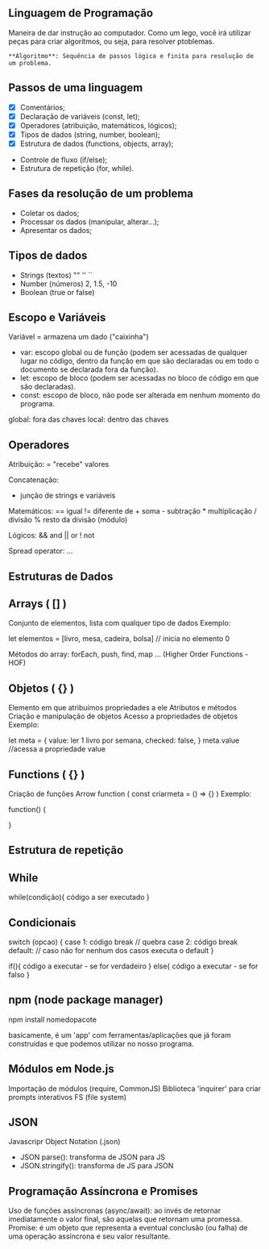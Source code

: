 ## Linguagem de Programação

Maneira de dar instrução ao computador.
Como um lego, você irá utilizar peças para criar algoritmos, ou seja, para resolver ptoblemas.

    **Algoritmo**: Sequência de passos lógica e finita para resolução de um problema.

## Passos de  uma linguagem

- [x] Comentários;
- [x] Declaração de variáveis (const, let);
- [x] Operadores (atribuição, matemáticos, lógicos);
- [x] Tipos de dados (string, number, boolean);
- [x] Estrutura de dados (functions, objects, array);
- Controle de fluxo (if/else);
- Estrutura de repetição (for, while).

## Fases da resolução de um problema

- Coletar os dados;
- Processar os dados (manipular, alterar...);
- Apresentar os dados;

## Tipos de dados

- Strings (textos) "" '' ``
- Number (números) 2, 1.5, -10
- Boolean (true or false)

## Escopo e Variáveis

Variável = armazena um dado ("caixinha")

- var: escopo global ou de função (podem ser acessadas de qualquer lugar no código, dentro da função em que são declaradas ou em todo o documento se declarada fora da função).
- let: escopo de bloco (podem ser acessadas no bloco de código em que são declaradas).
- const: escopo de bloco, não pode ser alterada em nenhum momento do programa.

global: fora das chaves
local: dentro das chaves

## Operadores 

Atribuição:
= "recebe" valores

Concatenação: 
+ junção de strings e variáveis

Matemáticos:
    == igual
    != diferente de
    + soma
    - subtração
    * multiplicação
    / divisão
    % resto da divisão (módulo)

Lógicos:
    && and
    || or
    ! not

Spread operator:
    ... 

## Estruturas de Dados

 ## Arrays ( [] )
 Conjunto de elementos, lista com qualquer tipo de dados
 Exemplo:
 
 let elementos = [livro, mesa, cadeira, bolsa]
  // inicia no elemento 0

  Métodos do array: forEach, push, find, map ... (Higher Order Functions - HOF)

 ## Objetos ( {} )
 Elemento em que atribuímos propriedades a ele
 Atributos e métodos
 Criação e manipulação de objetos
 Acesso a propriedades de objetos
 Exemplo:

 let meta = {
    value: ler 1 livro por semana,
    checked: false,
}
    meta.value
    //acessa a propriedade value

 ## Functions ( {} )
 Criação de funções
 Arrow function ( const criarmeta = () => {} )
 Exemplo:

 function() {

 }

 ## Estrutura de repetição

  ## While
  while(condição){
    código a ser executado
  }

  ## Condicionais
  switch (opcao) {
    case 1:
    código
    break // quebra
    case 2:
    código
    break
    default: // caso não for nenhum dos casos executa o default
  }

  if(){
    código a executar - se for verdadeiro
  } else{
    código a executar - se for falso
  }

## npm (node package manager)
npm install nomedopacote

basicamente, é um 'app' com ferramentas/aplicações que já foram construídas e que podemos utilizar no nosso programa.

## Módulos em Node.js

Importação de módulos (require, CommonJS)
Biblioteca 'inquirer' para criar prompts interativos
FS (file system)

## JSON
Javascripr Object Notation (.json)
- JSON parse(): transforma de JSON para JS
- JSON.stringify(): transforma de JS para JSON

## Programação Assíncrona e Promises

Uso de funções assíncronas (async/await): ao invés de retornar imediatamente o valor final, são aquelas que retornam uma promessa.
Promise: é um objeto que representa a eventual conclusão (ou falha) de uma operação assíncrona e seu valor resultante.